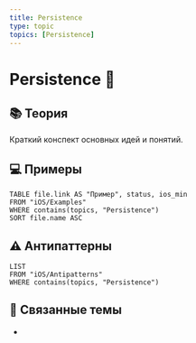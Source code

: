 ```yaml
---
title: Persistence
type: topic
topics: [Persistence]
---
```


# Persistence 📀

## 📚 Теория
Краткий конспект основных идей и понятий.

## 💻 Примеры
```dataview
TABLE file.link AS "Пример", status, ios_min
FROM "iOS/Examples"
WHERE contains(topics, "Persistence")
SORT file.name ASC
```

## ⚠️ Антипаттерны
```dataview
LIST
FROM "iOS/Antipatterns"
WHERE contains(topics, "Persistence")
```

## 🔗 Связанные темы
- 
